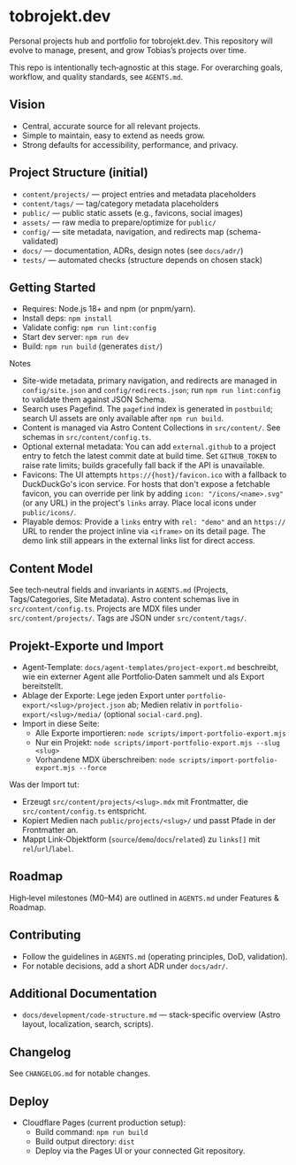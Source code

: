 # tobrojekt.dev

Personal projects hub and portfolio for tobrojekt.dev. This repository will evolve to manage, present, and grow Tobias’s projects over time.

This repo is intentionally tech‑agnostic at this stage. For overarching goals, workflow, and quality standards, see `AGENTS.md`.

## Vision
- Central, accurate source for all relevant projects.
- Simple to maintain, easy to extend as needs grow.
- Strong defaults for accessibility, performance, and privacy.

## Project Structure (initial)
- `content/projects/` — project entries and metadata placeholders
- `content/tags/` — tag/category metadata placeholders
- `public/` — public static assets (e.g., favicons, social images)
- `assets/` — raw media to prepare/optimize for `public/`
- `config/` — site metadata, navigation, and redirects map (schema-validated)
- `docs/` — documentation, ADRs, design notes (see `docs/adr/`)
- `tests/` — automated checks (structure depends on chosen stack)

## Getting Started
- Requires: Node.js 18+ and npm (or pnpm/yarn).
- Install deps: `npm install`
- Validate config: `npm run lint:config`
- Start dev server: `npm run dev`
- Build: `npm run build` (generates `dist/`)

Notes
- Site-wide metadata, primary navigation, and redirects are managed in `config/site.json` and `config/redirects.json`; run `npm run lint:config` to validate them against JSON Schema.
- Search uses Pagefind. The `pagefind` index is generated in `postbuild`; search UI assets are only available after `npm run build`.
- Content is managed via Astro Content Collections in `src/content/`. See schemas in `src/content/config.ts`.
- Optional external metadata: You can add `external.github` to a project entry to fetch the latest commit date at build time. Set `GITHUB_TOKEN` to raise rate limits; builds gracefully fall back if the API is unavailable.
 - Favicons: The UI attempts `https://{host}/favicon.ico` with a fallback to DuckDuckGo's icon service. For hosts that don't expose a fetchable favicon, you can override per link by adding `icon: "/icons/<name>.svg"` (or any URL) in the project's `links` array. Place local icons under `public/icons/`.
 - Playable demos: Provide a `links` entry with `rel: "demo"` and an `https://` URL to render the project inline via `<iframe>` on its detail page. The demo link still appears in the external links list for direct access.

## Content Model
See tech‑neutral fields and invariants in `AGENTS.md` (Projects, Tags/Categories, Site Metadata). Astro content schemas live in `src/content/config.ts`.
Projects are MDX files under `src/content/projects/`. Tags are JSON under `src/content/tags/`.

## Projekt‑Exporte und Import
- Agent‑Template: `docs/agent-templates/project-export.md` beschreibt, wie ein externer Agent alle Portfolio‑Daten sammelt und als Export bereitstellt.
- Ablage der Exporte: Lege jeden Export unter `portfolio-export/<slug>/project.json` ab; Medien relativ in `portfolio-export/<slug>/media/` (optional `social-card.png`).
- Import in diese Seite:
  - Alle Exporte importieren: `node scripts/import-portfolio-export.mjs`
  - Nur ein Projekt: `node scripts/import-portfolio-export.mjs --slug <slug>`
  - Vorhandene MDX überschreiben: `node scripts/import-portfolio-export.mjs --force`

Was der Import tut:
- Erzeugt `src/content/projects/<slug>.mdx` mit Frontmatter, die `src/content/config.ts` entspricht.
- Kopiert Medien nach `public/projects/<slug>/` und passt Pfade in der Frontmatter an.
- Mappt Link‑Objektform (`source`/`demo`/`docs`/`related`) zu `links[]` mit `rel`/`url`/`label`.

## Roadmap
High‑level milestones (M0–M4) are outlined in `AGENTS.md` under Features & Roadmap.

## Contributing
- Follow the guidelines in `AGENTS.md` (operating principles, DoD, validation).
- For notable decisions, add a short ADR under `docs/adr/`.

## Additional Documentation
- `docs/development/code-structure.md` — stack-specific overview (Astro layout, localization, search, scripts).

## Changelog
See `CHANGELOG.md` for notable changes.

## Deploy
- Cloudflare Pages (current production setup):
  - Build command: `npm run build`
  - Build output directory: `dist`
  - Deploy via the Pages UI or your connected Git repository.
